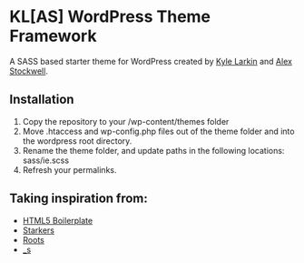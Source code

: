 KL[AS] WordPress Theme Framework
================================

A SASS based starter theme for WordPress created by <a href="http://kylelarkin.com/">Kyle Larkin</a> and <a href="http://astockwell.com/">Alex Stockwell</a>.

## Installation
1. Copy the repository to your /wp-content/themes folder
2. Move .htaccess and wp-config.php files out of the theme folder and into the wordpress root directory.
3. Rename the theme folder, and update paths in the following locations: sass/ie.scss
3. Refresh your permalinks.

## Taking inspiration from:
- [HTML5 Boilerplate](http://html5boilerplate.com/)
- [Starkers](http://viewportindustries.com/products/starkers/)
- [Roots](http://www.rootstheme.com/)
- [_s](https://github.com/Automattic/_s)